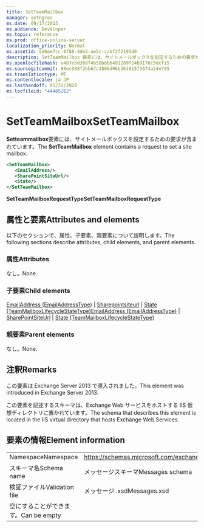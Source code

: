 ```yaml
---
title: SetTeamMailbox
manager: sethgros
ms.date: 09/17/2015
ms.audience: Developer
ms.topic: reference
ms.prod: office-online-server
localization_priority: Normal
ms.assetid: 5d6ee7cc-8f88-4de2-ae5c-cabf2f2193d0
description: SetTeamMailbox 要素には、サイトメールボックスを設定するための要求が含まれています。
ms.openlocfilehash: e4b7ebd308f4b58b6b6491289f24b9176c5dcf15
ms.sourcegitcommit: 88ec988f2bb67c1866d06b361615f3674a24e795
ms.translationtype: MT
ms.contentlocale: ja-JP
ms.lasthandoff: 05/31/2020
ms.locfileid: "44465262"
---
```

# <a name="setteammailbox"></a><span data-ttu-id="eca8f-103">SetTeamMailbox</span><span class="sxs-lookup"><span data-stu-id="eca8f-103">SetTeamMailbox</span></span>

<span data-ttu-id="eca8f-104">**Setteammailbox**要素には、サイトメールボックスを設定するための要求が含まれています。</span><span class="sxs-lookup"><span data-stu-id="eca8f-104">The **SetTeamMailbox** element contains a request to set a site mailbox.</span></span> 
  
```XML
<SetTeamMailbox>
   <EmailAddress/>
   <SharePointSiteUrl/>
   <State/>
</SetTeamMailbox>
```

 <span data-ttu-id="eca8f-105">**SetTeamMailboxRequestType**</span><span class="sxs-lookup"><span data-stu-id="eca8f-105">**SetTeamMailboxRequestType**</span></span>
## <a name="attributes-and-elements"></a><span data-ttu-id="eca8f-106">属性と要素</span><span class="sxs-lookup"><span data-stu-id="eca8f-106">Attributes and elements</span></span>

<span data-ttu-id="eca8f-107">以下のセクションで、属性、子要素、親要素について説明します。</span><span class="sxs-lookup"><span data-stu-id="eca8f-107">The following sections describe attributes, child elements, and parent elements.</span></span>
  
### <a name="attributes"></a><span data-ttu-id="eca8f-108">属性</span><span class="sxs-lookup"><span data-stu-id="eca8f-108">Attributes</span></span>

<span data-ttu-id="eca8f-109">なし。</span><span class="sxs-lookup"><span data-stu-id="eca8f-109">None.</span></span>
  
### <a name="child-elements"></a><span data-ttu-id="eca8f-110">子要素</span><span class="sxs-lookup"><span data-stu-id="eca8f-110">Child elements</span></span>

<span data-ttu-id="eca8f-111">[EmailAddress (EmailAddressType)](emailaddress-emailaddresstype.md)  | [Sharepointsiteurl](sharepointsiteurl.md)  | [State (TeamMailboxLifecycleStateType)](state-teammailboxlifecyclestatetype.md)</span><span class="sxs-lookup"><span data-stu-id="eca8f-111">[EmailAddress (EmailAddressType)](emailaddress-emailaddresstype.md) | [SharePointSiteUrl](sharepointsiteurl.md) | [State (TeamMailboxLifecycleStateType)](state-teammailboxlifecyclestatetype.md)</span></span>
  
### <a name="parent-elements"></a><span data-ttu-id="eca8f-112">親要素</span><span class="sxs-lookup"><span data-stu-id="eca8f-112">Parent elements</span></span>

<span data-ttu-id="eca8f-113">なし。</span><span class="sxs-lookup"><span data-stu-id="eca8f-113">None.</span></span>
  
## <a name="remarks"></a><span data-ttu-id="eca8f-114">注釈</span><span class="sxs-lookup"><span data-stu-id="eca8f-114">Remarks</span></span>

<span data-ttu-id="eca8f-115">この要素は Exchange Server 2013 で導入されました。</span><span class="sxs-lookup"><span data-stu-id="eca8f-115">This element was introduced in Exchange Server 2013.</span></span>
  
<span data-ttu-id="eca8f-116">この要素を記述するスキーマは、Exchange Web サービスをホストする IIS 仮想ディレクトリに置かれています。</span><span class="sxs-lookup"><span data-stu-id="eca8f-116">The schema that describes this element is located in the IIS virtual directory that hosts Exchange Web Services.</span></span>
  
## <a name="element-information"></a><span data-ttu-id="eca8f-117">要素の情報</span><span class="sxs-lookup"><span data-stu-id="eca8f-117">Element information</span></span>

|||
|:-----|:-----|
|<span data-ttu-id="eca8f-118">Namespace</span><span class="sxs-lookup"><span data-stu-id="eca8f-118">Namespace</span></span>  <br/> |https://schemas.microsoft.com/exchange/services/2006/messages  <br/> |
|<span data-ttu-id="eca8f-119">スキーマ名</span><span class="sxs-lookup"><span data-stu-id="eca8f-119">Schema name</span></span>  <br/> |<span data-ttu-id="eca8f-120">メッセージスキーマ</span><span class="sxs-lookup"><span data-stu-id="eca8f-120">Messages schema</span></span>  <br/> |
|<span data-ttu-id="eca8f-121">検証ファイル</span><span class="sxs-lookup"><span data-stu-id="eca8f-121">Validation file</span></span>  <br/> |<span data-ttu-id="eca8f-122">メッセージ .xsd</span><span class="sxs-lookup"><span data-stu-id="eca8f-122">Messages.xsd</span></span>  <br/> |
|<span data-ttu-id="eca8f-123">空にすることができます。</span><span class="sxs-lookup"><span data-stu-id="eca8f-123">Can be empty</span></span>  <br/> ||
   

